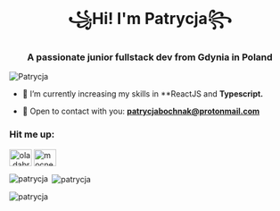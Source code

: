 <h1 align="center">꧁Hi! I'm Patrycja꧂</h1>
<h3 align="center">A passionate junior fullstack dev from Gdynia in Poland</h3>

<p align="left"> <img src="https://komarev.com/ghpvc/?username=PatrycjaBochnak&label=Profile%20views&color=0e75b6&style=flat" alt="Patrycja" /> </p>

- 🥷 I’m currently increasing my skills in **ReactJS and **Typescript.**

- 📩 Open to contact with you: **patrycjabochnak@protonmail.com**

<h3 align="left">Hit me up:</h3>
<p align="left">
<a href="https://fb.com/patkaoverdosee" target="blank"><img align="center" src="https://raw.githubusercontent.com/rahuldkjain/github-profile-readme-generator/master/src/images/icons/Social/facebook.svg" alt="ola.dabrowska.982" height="30" width="40" /></a>
<a href="https://instagram.com/doseofpatka" target="blank"><img align="center" src="https://raw.githubusercontent.com/rahuldkjain/github-profile-readme-generator/master/src/images/icons/Social/instagram.svg" alt="mocnezarcie" height="30" width="40" /></a>
</p>

<p><img align="left" src="https://github-readme-stats.vercel.app/api/top-langs?username=patrycjabochnak5&show_icons=true&locale=en&layout=compact" alt="patrycja" /></p>

<p>&nbsp;<img align="center" src="https://github-readme-stats.vercel.app/api?username=patrycjabochnak&show_icons=true&locale=en" alt="patrycja" /></p>

<p><img align="center" src="https://github-readme-streak-stats.herokuapp.com/?user=patrycjabochnak" alt="patrycja" /></p>
